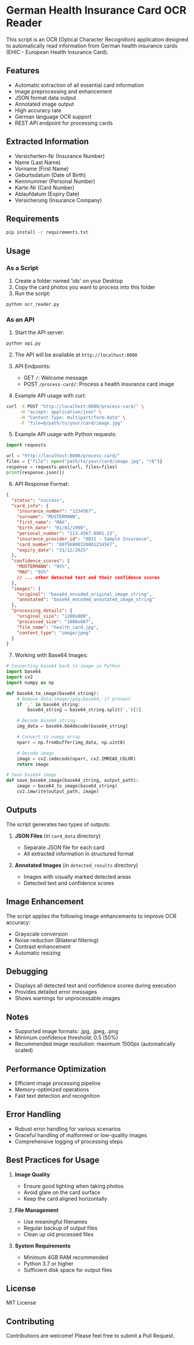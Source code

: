 # German Health Insurance Card OCR Reader

This script is an OCR (Optical Character Recognition) application designed to automatically read information from German health insurance cards (EHIC - European Health Insurance Card).

## Features

- Automatic extraction of all essential card information
- Image preprocessing and enhancement
- JSON format data output
- Annotated image output
- High accuracy rate
- German language OCR support
- REST API endpoint for processing cards

## Extracted Information

- Versicherten-Nr (Insurance Number)
- Name (Last Name)
- Vorname (First Name)
- Geburtsdatum (Date of Birth)
- Kennnummer (Personal Number)
- Karte-Nr (Card Number)
- Ablaufdatum (Expiry Date)
- Versicherung (Insurance Company)

## Requirements

```bash
pip install -r requirements.txt
```

## Usage

### As a Script

1. Create a folder named 'ids' on your Desktop
2. Copy the card photos you want to process into this folder
3. Run the script:

```bash
python ocr_reader.py
```

### As an API

1. Start the API server:

```bash
python api.py
```

2. The API will be available at `http://localhost:8000`

3. API Endpoints:
   - GET `/`: Welcome message
   - POST `/process-card/`: Process a health insurance card image
4. Example API usage with curl:

```bash
curl -X POST "http://localhost:8000/process-card/" \
     -H "accept: application/json" \
     -H "Content-Type: multipart/form-data" \
     -F "file=@/path/to/your/card/image.jpg"
```

5. Example API usage with Python requests:

```python
import requests

url = "http://localhost:8000/process-card/"
files = {"file": open("path/to/your/card/image.jpg", "rb")}
response = requests.post(url, files=files)
print(response.json())
```

6. API Response Format:

```json
{
  "status": "success",
  "card_info": {
    "insurance_number": "1234567",
    "surname": "MUSTERMANN",
    "first_name": "MAX",
    "birth_date": "01/01/1990",
    "personal_number": "123.4567.8901.23",
    "insurance_provider_id": "0032 - Sample Insurance",
    "card_number": "80756000320001234567",
    "expiry_date": "31/12/2025"
  },
  "confidence_scores": {
    "MUSTERMANN": "95%",
    "MAX": "92%"
    // ... other detected text and their confidence scores
  },
  "images": {
    "original": "base64_encoded_original_image_string",
    "annotated": "base64_encoded_annotated_image_string"
  },
  "processing_details": {
    "original_size": "1200x800",
    "processed_size": "1000x667",
    "file_name": "health_card.jpg",
    "content_type": "image/jpeg"
  }
}
```

7. Working with Base64 Images:

```python
# Converting base64 back to image in Python
import base64
import cv2
import numpy as np

def base64_to_image(base64_string):
    # Remove data:image/jpeg;base64, if present
    if ',' in base64_string:
        base64_string = base64_string.split(',')[1]

    # Decode base64 string
    img_data = base64.b64decode(base64_string)

    # Convert to numpy array
    nparr = np.frombuffer(img_data, np.uint8)

    # Decode image
    image = cv2.imdecode(nparr, cv2.IMREAD_COLOR)
    return image

# Save base64 image
def save_base64_image(base64_string, output_path):
    image = base64_to_image(base64_string)
    cv2.imwrite(output_path, image)
```

## Outputs

The script generates two types of outputs:

1. **JSON Files** (in `card_data` directory)

   - Separate JSON file for each card
   - All extracted information in structured format

2. **Annotated Images** (in `detected_results` directory)
   - Images with visually marked detected areas
   - Detected text and confidence scores

## Image Enhancement

The script applies the following image enhancements to improve OCR accuracy:

- Grayscale conversion
- Noise reduction (Bilateral filtering)
- Contrast enhancement
- Automatic resizing

## Debugging

- Displays all detected text and confidence scores during execution
- Provides detailed error messages
- Shows warnings for unprocessable images

## Notes

- Supported image formats: .jpg, .jpeg, .png
- Minimum confidence threshold: 0.5 (50%)
- Recommended image resolution: maximum 1500px (automatically scaled)

## Performance Optimization

- Efficient image processing pipeline
- Memory-optimized operations
- Fast text detection and recognition

## Error Handling

- Robust error handling for various scenarios
- Graceful handling of malformed or low-quality images
- Comprehensive logging of processing steps

## Best Practices for Usage

1. **Image Quality**

   - Ensure good lighting when taking photos
   - Avoid glare on the card surface
   - Keep the card aligned horizontally

2. **File Management**

   - Use meaningful filenames
   - Regular backup of output files
   - Clean up old processed files

3. **System Requirements**
   - Minimum 4GB RAM recommended
   - Python 3.7 or higher
   - Sufficient disk space for output files

## License

MIT License

## Contributing

Contributions are welcome! Please feel free to submit a Pull Request.
